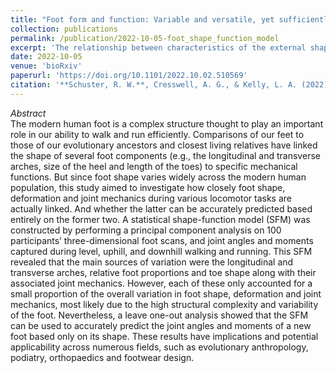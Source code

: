 ```yaml
---
title: "Foot form and function: Variable and versatile, yet sufficiently related to predict one from the other"
collection: publications
permalink: /publication/2022-10-05-foot_shape_function_model
excerpt: 'The relationship between characteristics of the external shape of healthy human feet and their mechanical interaction with the ground during locomotion was investigated by constructing a statistical shape-function model.'
date: 2022-10-05
venue: 'bioRxiv'
paperurl: 'https://doi.org/10.1101/2022.10.02.510569'
citation: '**Schuster, R. W.**, Cresswell, A. G., & Kelly, L. A. (2022). Foot form and function: Variable and versatile, yet sufficiently related to predict one from the other.; <i>bioRxiv</i>. 2022-10.'
---
```

*Abstract*  
The modern human foot is a complex structure thought to play an important role in our ability to walk and run efficiently. Comparisons of our feet to those of our evolutionary ancestors and closest living relatives have linked the shape of several foot components (e.g., the longitudinal and transverse arches, size of the heel and length of the toes) to specific mechanical functions. But since foot shape varies widely across the modern human population, this study aimed to investigate how closely foot shape, deformation and joint mechanics during various locomotor tasks are actually linked. And whether the latter can be accurately predicted based entirely on the former two. A statistical shape-function model (SFM) was constructed by performing a principal component analysis on 100 participants’ three-dimensional foot scans, and joint angles and moments captured during level, uphill, and downhill walking and running. This SFM revealed that the main sources of variation were the longitudinal and transverse arches, relative foot proportions and toe shape along with their associated joint mechanics. However, each of these only accounted for a small proportion of the overall variation in foot shape, deformation and joint mechanics, most likely due to the high structural complexity and variability of the foot. Nevertheless, a leave one-out analysis showed that the SFM can be used to accurately predict the joint angles and moments of a new foot based only on its shape. These results have implications and potential applicability across numerous fields, such as evolutionary anthropology, podiatry, orthopaedics and footwear design.
